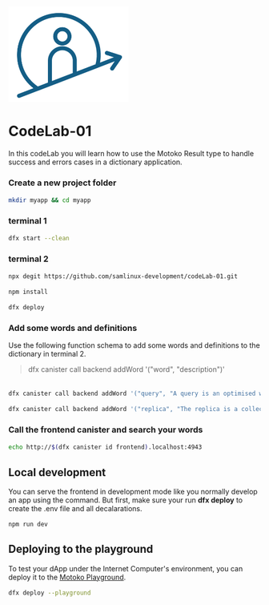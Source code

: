 <p align="left" >
  <img width="240"  src="static/icAcademy.png">
</p>

# CodeLab-01

In this codeLab you will learn how to use the Motoko Result type to handle success and errors cases in a dictionary application. 

### Create a new project folder
```bash
mkdir myapp && cd myapp
```

### terminal 1
```bash
dfx start --clean
```

### terminal 2
```bash
npx degit https://github.com/samlinux-development/codeLab-01.git
```

```bash
npm install
```

```bash
dfx deploy 
```


### Add some words and definitions
Use the following function schema to add some words and definitions to the dictionary in terminal 2.

>dfx canister call backend addWord '("word", "description")'


```bash

dfx canister call backend addWord '("query", "A query is an optimised way to execute operations on a canister where the state changes are not preserved. Queries are synchronous and can be made to any node that hosts the canister. Queries do not require consensus to verify the result.")'
```
```bash
dfx canister call backend addWord '("replica", "The replica is a collection of protocol components that are necessary for a node to participate in a subnet.")'
```

### Call the frontend canister and search your words
```bash
echo http://$(dfx canister id frontend).localhost:4943
```

## Local development

You can serve the frontend in development mode like you normally develop an app using the command. But first, make sure your run **dfx deploy** to create the .env file and all decalarations.

```bash
npm run dev
```

## Deploying to the playground

To test your dApp under the Internet Computer's environment, you can deploy it to the [Motoko Playground](https://m7sm4-2iaaa-aaaab-qabra-cai.raw.ic0.app/).

```bash
dfx deploy --playground
```

